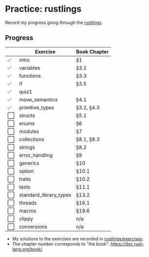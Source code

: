 # Practice: rustlings

Record my progress going through the [rustlings](https://github.com/rust-lang/rustlings).

## Progress

|                      | Exercise               | Book Chapter |
|----------------------|------------------------|--------------|
| :white_check_mark:   | intro                  | §1           |
| :white_check_mark:   | variables              | §3.1         |
| :white_check_mark:   | functions              | §3.3         |
| :white_check_mark:   | if                     | §3.5         |
| :white_check_mark:   | quiz1                  |              |
| :white_check_mark:   | move_semantics         | §4.1         |
| :white_check_mark:   | primitive_types        | §3.2, §4.3   |
| :white_large_square: | structs                | §5.1         |
| :white_large_square: | enums                  | §6           |
| :white_large_square: | modules                | §7           |
| :white_large_square: | collections            | §8.1, §8.3   |
| :white_large_square: | strings                | §8.2         |
| :white_large_square: | error_handling         | §9           |
| :white_large_square: | generics               | §10          |
| :white_large_square: | option                 | §10.1        |
| :white_large_square: | traits                 | §10.2        |
| :white_large_square: | tests                  | §11.1        |
| :white_large_square: | standard_library_types | §13.2        |
| :white_large_square: | threads                | §16.1        |
| :white_large_square: | macros                 | §19.6        |
| :white_large_square: | clippy                 | n/a          |
| :white_large_square: | conversions            | n/a          |

- My solutions to the exercises are recorded in [rustlings/exercises](https://github.com/qobilidop/rustlings/tree/practice/exercises).
- The chapter number corresponds to "the book": https://doc.rust-lang.org/book/.
